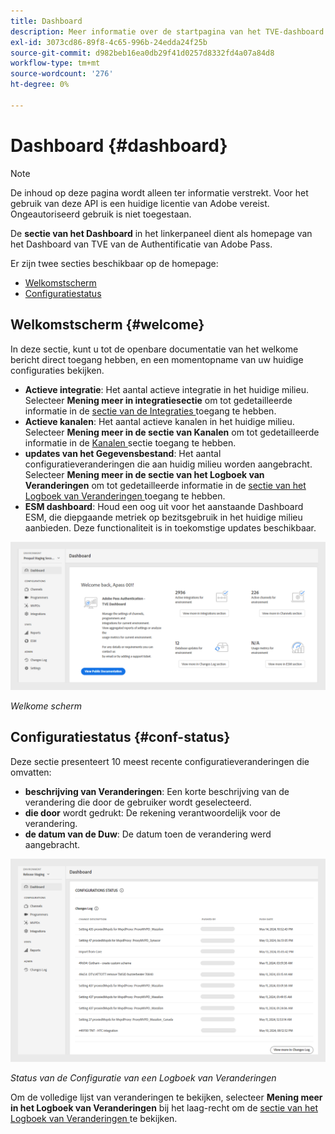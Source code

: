 ```yaml
---
title: Dashboard
description: Meer informatie over de startpagina van het TVE-dashboard.
exl-id: 3073cd86-89f8-4c65-996b-24edda24f25b
source-git-commit: d982beb16ea0db29f41d0257d8332fd4a07a84d8
workflow-type: tm+mt
source-wordcount: '276'
ht-degree: 0%

---
```


# Dashboard {#dashboard}

>[!NOTE]
>
>De inhoud op deze pagina wordt alleen ter informatie verstrekt. Voor het gebruik van deze API is een huidige licentie van Adobe vereist. Ongeautoriseerd gebruik is niet toegestaan.

De **sectie van het Dashboard** in het linkerpaneel dient als homepage van het Dashboard van TVE van de Authentificatie van Adobe Pass.

Er zijn twee secties beschikbaar op de homepage:

* [Welkomstscherm](#welcome-screen)
* [Configuratiestatus](#configuration-status)

## Welkomstscherm {#welcome}

In deze sectie, kunt u tot de openbare documentatie van het welkome bericht direct toegang hebben, en een momentopname van uw huidige configuraties bekijken.

* **Actieve integratie**: Het aantal actieve integratie in het huidige milieu. Selecteer **Mening meer in integratiesectie** om tot gedetailleerde informatie in de [ sectie van de Integraties ](tve-dashboard-integrations.md) toegang te hebben.
* **Actieve kanalen**: Het aantal actieve kanalen in het huidige milieu. Selecteer **Mening meer in de sectie van Kanalen** om tot gedetailleerde informatie in de [ Kanalen ](tve-dashboard-channels.md) sectie toegang te hebben.
* **updates van het Gegevensbestand**: Het aantal configuratieveranderingen die aan huidig milieu worden aangebracht. Selecteer **Mening meer in de sectie van het Logboek van Veranderingen** om tot gedetailleerde informatie in de [ sectie van het Logboek van Veranderingen ](tve-dashboard-changes-log.md) toegang te hebben.
* **ESM dashboard**: Houd een oog uit voor het aanstaande Dashboard ESM, die diepgaande metriek op bezitsgebruik in het huidige milieu aanbieden. Deze functionaliteit is in toekomstige updates beschikbaar.

![ Welkome scherm ](../assets/tve-dashboard/new-tve-dashboard/dashboard/dashboard-welcome-panel-view.png)

*Welkome scherm*

## Configuratiestatus {#conf-status}

Deze sectie presenteert 10 meest recente configuratieveranderingen die omvatten:

* **beschrijving van Veranderingen**: Een korte beschrijving van de verandering die door de gebruiker wordt geselecteerd.
* **die door** wordt gedrukt: De rekening verantwoordelijk voor de verandering.
* **de datum van de Duw**: De datum toen de verandering werd aangebracht.

![ Status van de Configuratie van een Logboek van Veranderingen ](../assets/tve-dashboard/new-tve-dashboard/dashboard/dashboard-configuration-status-panel-view.png)

*Status van de Configuratie van een Logboek van Veranderingen*

Om de volledige lijst van veranderingen te bekijken, selecteer **Mening meer in het Logboek van Veranderingen** bij het laag-recht om de [ sectie van het Logboek van Veranderingen ](tve-dashboard-changes-log.md) te bekijken.
